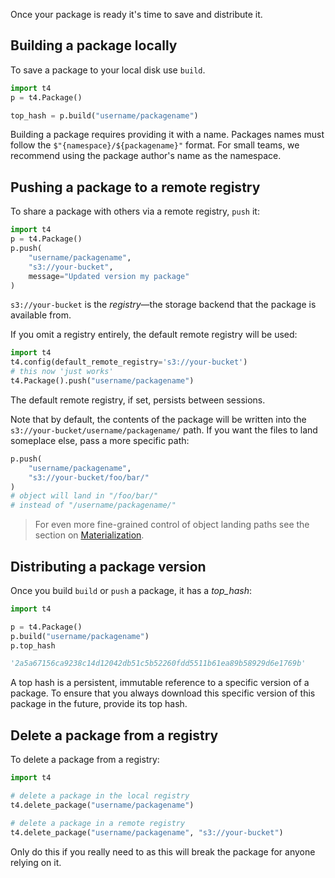 Once your package is ready it's time to save and distribute it.

## Building a package locally

To save a package to your local disk use `build`.

```python
import t4
p = t4.Package()

top_hash = p.build("username/packagename")
```

Building a package requires providing it with a name. Packages names must follow the `$"{namespace}/${packagename}"` format. For small teams, we recommend using the package author's name as the namespace.

## Pushing a package to a remote registry

To share a package with others via a remote registry, `push` it:

```python
import t4
p = t4.Package()
p.push(
    "username/packagename",
    "s3://your-bucket",
    message="Updated version my package"
)
```

`s3://your-bucket` is the *registry*&mdash;the storage backend that the package is available from.

If you omit a registry entirely, the default remote registry will be used:

```python
import t4
t4.config(default_remote_registry='s3://your-bucket')
# this now 'just works'
t4.Package().push("username/packagename")  
```

The default remote registry, if set, persists between sessions.

Note that by default, the contents of the package will be written into the `s3://your-bucket/username/packagename/` path. If you want the files to land someplace else, pass a more specific path:

```python
p.push(
    "username/packagename",
    "s3://your-bucket/foo/bar/"
)
# object will land in "/foo/bar/"
# instead of "/username/packagename/"
```

> For even more fine-grained control of object landing paths see the section on [Materialization](./Advanced%20Features/Materialization.md).

## Distributing a package version

Once you build `build` or `push` a package, it has a *top_hash*:

```python
import t4

p = t4.Package()
p.build("username/packagename")
p.top_hash

'2a5a67156ca9238c14d12042db51c5b52260fdd5511b61ea89b58929d6e1769b'
```

A top hash is a persistent, immutable reference to a specific version of a package. To ensure that you always download this specific version of this package in the future, provide its top hash.

## Delete a package from a registry

To delete a package from a registry:

```python
import t4

# delete a package in the local registry
t4.delete_package("username/packagename")

# delete a package in a remote registry
t4.delete_package("username/packagename", "s3://your-bucket")
```

Only do this if you really need to as this will break the package for anyone relying on it.
